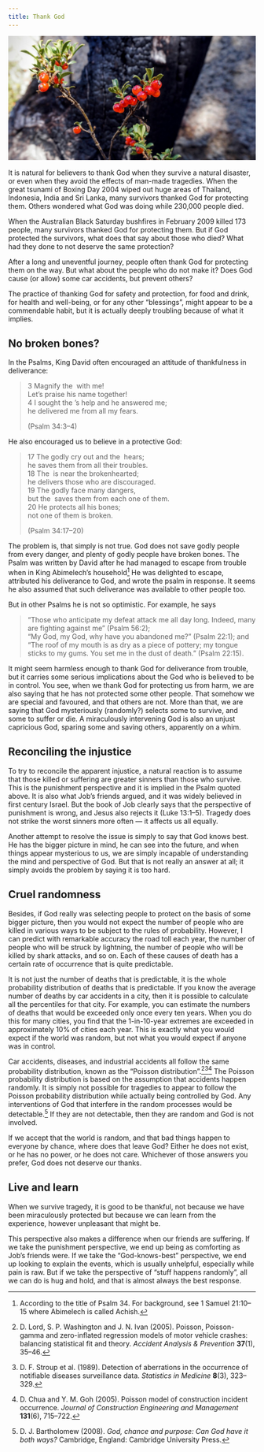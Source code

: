 ```yaml
---
title: Thank God
---
```


![](berries.resized.jpg)

It is natural for believers to thank God when they survive a natural disaster, or even when they avoid the effects of man-made tragedies. When the great tsunami of Boxing Day 2004 wiped out huge areas of Thailand, Indonesia, India and Sri Lanka, many survivors thanked God for protecting them. Others wondered what God was doing while 230,000 people died.

When the Australian Black Saturday bushfires in February 2009 killed 173 people, many survivors thanked God for protecting them. But if God protected the survivors, what does that say about those who died? What had they done to not deserve the same protection?

After a long and uneventful journey, people often thank God for protecting them on the way. But what about the people who do not make it? Does God cause (or allow) some car accidents, but prevent others?

The practice of thanking God for safety and protection, for food and drink, for health and well-being, or for any other “blessings”, might appear to be a commendable habit, but it is actually deeply troubling because of what it implies.


## No broken bones?


In the Psalms, King David often encouraged an attitude of thankfulness in deliverance:


<blockquote>3 Magnify the  with me!<br>
Let’s praise his name together!<br>
4 I sought the ’s help and he answered me;<br>
he delivered me from all my fears.<br>

(Psalm 34:3–4)</blockquote>


He also encouraged us to believe in a protective God:


<blockquote>17 The godly cry out and the  hears;<br>
he saves them from all their troubles.<br>
18 The  is near the brokenhearted;<br>
he delivers those who are discouraged.<br>
19 The godly face many dangers,<br>
but the  saves them from each one of them.<br>
20 He protects all his bones;<br>
not one of them is broken.<br>

(Psalm 34:17–20)</blockquote>


The problem is, that simply is not true. God does not save godly people from every danger, and plenty of godly people have broken bones. The Psalm was written by David after he had managed to escape from trouble when in King Abimelech’s household[^1] He was delighted to escape, attributed his deliverance to God, and wrote the psalm in response. It seems he also assumed that such deliverance was available to other people too.

But in other Psalms he is not so optimistic. For example, he says


<blockquote>“Those who anticipate my defeat attack me all day long. Indeed, many are fighting against me” (Psalm 56:2);<br>
“My God, my God, why have you abandoned me?” (Psalm 22:1); and<br>
“The roof of my mouth is as dry as a piece of pottery; my tongue sticks to my gums. You set me in the dust of death.” (Psalm 22:15).</blockquote>


It might seem harmless enough to thank God for deliverance from trouble, but it carries some serious implications about the God who is believed to be in control. You see, when we thank God for protecting us from harm, we are also saying that he has not protected some other people. That somehow we are special and favoured, and that others are not. More than that, we are saying that God mysteriously (randomly?) selects some to survive, and some to suffer or die. A miraculously intervening God is also an unjust capricious God, sparing some and saving others, apparently on a whim.


## Reconciling the injustice


To try to reconcile the apparent injustice, a natural reaction is to assume that those killed or suffering are greater sinners than those who survive. This is the punishment perspective and it is implied in the Psalm quoted above. It is also what Job’s friends argued, and it was widely believed in first century Israel. But the book of Job clearly says that the perspective of punishment is wrong, and Jesus also rejects it (Luke 13:1–5). Tragedy does not strike the worst sinners more often — it affects us all equally.

Another attempt to resolve the issue is simply to say that God knows best. He has the bigger picture in mind, he can see into the future, and when things appear mysterious to us, we are simply incapable of understanding the mind and perspective of God. But that is not really an answer at all; it simply avoids the problem by saying it is too hard.


## Cruel randomness


Besides, if God really was selecting people to protect on the basis of some bigger picture, then you would not expect the number of people who are killed in various ways to be subject to the rules of probability. However, I can predict with remarkable accuracy the road toll each year, the number of people who will be struck by lightning, the number of people who will be killed by shark attacks, and so on. Each of these causes of death has a certain rate of occurrence that is quite predictable.

It is not just the number of deaths that is predictable, it is the whole probability distribution of deaths that is predictable. If you know the average number of deaths by car accidents in a city, then it is possible to calculate all the percentiles for that city. For example, you can estimate the numbers of deaths that would be exceeded only once every ten years. When you do this for many cities, you find that the 1-in-10-year extremes are exceeded in approximately 10% of cities each year. This is exactly what you would expect if the world was random, but not what you would expect if anyone was in control.

Car accidents, diseases, and industrial accidents all follow the same probability distribution, known as the “Poisson distribution”.[^2][^3][^4] The Poisson probability distribution is based on the assumption that accidents happen randomly. It is simply not possible for tragedies to appear to follow the Poisson probability distribution while actually being controlled by God. Any interventions of God that interfere in the random processes would be detectable.[^5] If they are not detectable, then they are random and God is not involved.

If we accept that the world is random, and that bad things happen to everyone by chance, where does that leave God? Either he does not exist, or he has no power, or he does not care. Whichever of those answers you prefer, God does not deserve our thanks.


## Live and learn


When we survive tragedy, it is good to be thankful, not because we have been miraculously protected but because we can learn from the experience, however unpleasant that might be.

This perspective also makes a difference when our friends are suffering. If we take the punishment perspective, we end up being as comforting as Job’s friends were. If we take the “God-knows-best” perspective, we end up looking to explain the events, which is usually unhelpful, especially while pain is raw. But if we take the perspective of “stuff happens randomly”, all we can do is hug and hold, and that is almost always the best response.




[^1]: According to the title of Psalm 34. For background, see 1 Samuel 21:10–15 where Abimelech is called Achish.

[^2]: D. Lord, S. P. Washington and J. N. Ivan (2005). Poisson, Poisson-gamma and zero-inflated regression models of motor vehicle crashes: balancing statistical fit and theory. _Accident Analysis & Prevention_ **37**(1), 35–46.

[^3]: D. F. Stroup et al. (1989). Detection of aberrations in the occurrence of notifiable diseases surveillance data. _Statistics in Medicine_ **8**(3), 323–329.

[^4]: D. Chua and Y. M. Goh (2005). Poisson model of construction incident occurrence. _Journal of Construction Engineering and Management_ **131**(6), 715–722.

[^5]: D. J. Bartholomew (2008). _God, chance and purpose: Can God have it both ways?_ Cambridge, England: Cambridge University Press.
